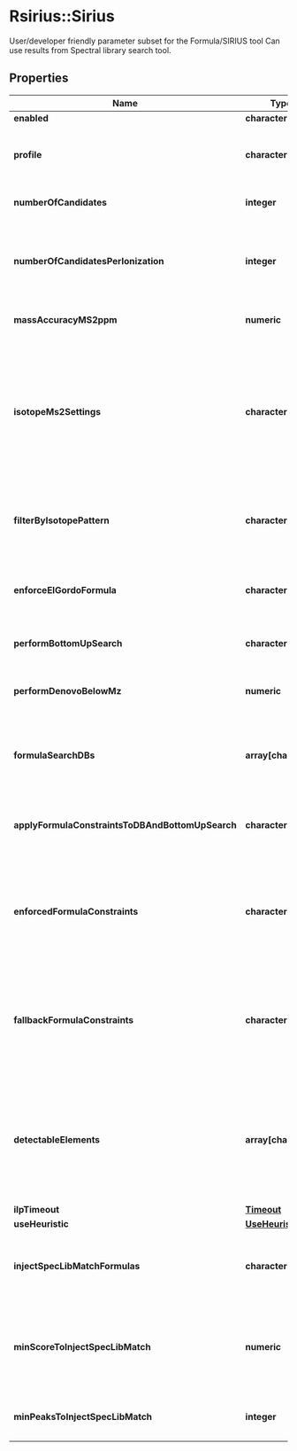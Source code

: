 # Rsirius::Sirius

User/developer friendly parameter subset for the Formula/SIRIUS tool  Can use results from Spectral library search tool.

## Properties
Name | Type | Description | Notes
------------ | ------------- | ------------- | -------------
**enabled** | **character** | tags whether the tool is enabled | [optional] 
**profile** | **character** | Instrument specific profile for internal algorithms  Just select what comes closest to the instrument that was used for measuring the data. | [optional] [Enum: [QTOF, ORBITRAP]] 
**numberOfCandidates** | **integer** | Number of formula candidates to keep as result list (Formula Candidates). | [optional] 
**numberOfCandidatesPerIonization** | **integer** | Use this parameter if you want to force SIRIUS to report at least  NumberOfCandidatesPerIonization results per ionization.  if &lt;&#x3D; 0, this parameter will have no effect and just the top  NumberOfCandidates results will be reported. | [optional] 
**massAccuracyMS2ppm** | **numeric** | Maximum allowed mass deviation. Only molecular formulas within this mass window are considered. | [optional] 
**isotopeMs2Settings** | **character** | Specify how isotope patterns in MS/MS should be handled.  &lt;p&gt;  FILTER: When filtering is enabled, molecular formulas are excluded if their  theoretical isotope pattern does not match the theoretical one, even if their MS/MS pattern has high score.  &lt;p&gt;  SCORE: Use them for SCORING. To use this the instrument should produce clear MS/MS isotope patterns  &lt;p&gt;  IGNORE: Ignore that there might be isotope patterns in MS/MS | [optional] [Enum: [IGNORE, FILTER, SCORE]] 
**filterByIsotopePattern** | **character** | When filtering is enabled, molecular formulas are excluded if their theoretical isotope pattern does not match the theoretical one, even if their MS/MS pattern has high score. | [optional] 
**enforceElGordoFormula** | **character** | El Gordo may predict that an MS/MS spectrum is a lipid spectrum. If enabled, the corresponding molecular formula will be enforeced as molecular formula candidate. | [optional] 
**performBottomUpSearch** | **character** | If true, molecular formula generation via bottom up search is enabled. | [optional] 
**performDenovoBelowMz** | **numeric** | Specifies the m/z below which de novo molecular formula generation is enabled. Set to 0 to disable de novo molecular formula generation. | [optional] 
**formulaSearchDBs** | **array[character]** | List Structure database to extract molecular formulas from to reduce formula search space.  SIRIUS is quite good at de novo formula annotation, so only enable if you have a good reason. | [optional] 
**applyFormulaConstraintsToDBAndBottomUpSearch** | **character** | By default, the formula (element) constraints are only applied to de novo molecular formula generation.  If true, the constraints are as well applied to database search and bottom up search. | [optional] 
**enforcedFormulaConstraints** | **character** | These configurations hold the information how to autodetect elements based on the given formula constraints.  Note: If the compound is already assigned to a specific molecular formula, this annotation is ignored.  &lt;p&gt;  Enforced: Enforced elements are always considered | [optional] 
**fallbackFormulaConstraints** | **character** | These configurations hold the information how to autodetect elements based on the given formula constraints.  Note: If the compound is already assigned to a specific molecular formula, this annotation is ignored.  &lt;p&gt;  Fallback: Fallback elements are used, if the auto-detection fails (e.g. no isotope pattern available) | [optional] 
**detectableElements** | **array[character]** | These configurations hold the information how to autodetect elements based on the given formula constraints.  Note: If the compound is already assigned to a specific molecular formula, this annotation is ignored.  &lt;p&gt;  Detectable: Detectable elements are added to the chemical alphabet, if there are indications for them (e.g. in isotope pattern) | [optional] 
**ilpTimeout** | [**Timeout**](Timeout.md) |  | [optional] 
**useHeuristic** | [**UseHeuristic**](UseHeuristic.md) |  | [optional] 
**injectSpecLibMatchFormulas** | **character** | If true formula candidates that belong to spectral library matches above a certain threshold will  we inject/preserved for further analyses no matter which score they have or which filter is applied | [optional] 
**minScoreToInjectSpecLibMatch** | **numeric** | Similarity Threshold to inject formula candidates no matter which score/rank they have or which filter settings are applied.  If threshold &gt;&#x3D; 0 formulas candidates with reference spectrum similarity above the threshold will be injected. | [optional] 
**minPeaksToInjectSpecLibMatch** | **integer** | Matching peaks threshold to inject formula candidates no matter which score they have or which filter is applied. | [optional] 


